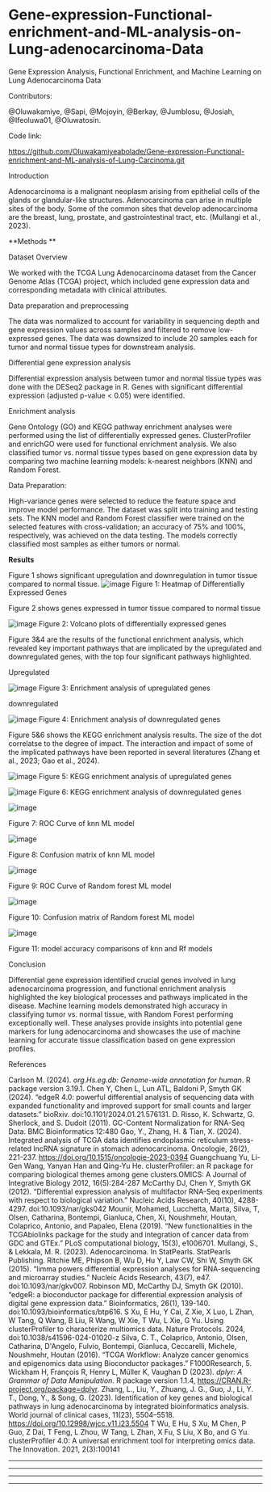 # Gene-expression-Functional-enrichment-and-ML-analysis-on-Lung-adenocarcinoma-Data
Gene Expression Analysis, Functional Enrichment, and Machine Learning on Lung Adenocarcinoma Data

Contributors:

@Oluwakamiye, @Sapi, @Mojoyin, @Berkay, @Jumblosu, @Josiah, @Ifeoluwa01, @Oluwatosin.

Code link:

https://github.com/Oluwakamiyeabolade/Gene-expression-Functional-enrichment-and-ML-analysis-of-Lung-Carcinoma.git

Introduction

Adenocarcinoma is a malignant neoplasm arising from epithelial cells of the glands or glandular-like structures. Adenocarcinoma can arise in multiple sites of the body. Some of the common sites that develop adenocarcinoma are the breast, lung, prostate, and gastrointestinal tract, etc. (Mullangi et al., 2023).

**Methods **

Dataset Overview

We worked with the TCGA Lung Adenocarcinoma dataset from the Cancer Genome Atlas (TCGA) project, which included gene expression data and corresponding metadata with clinical attributes.

Data preparation and preprocessing

The data was normalized to account for variability in sequencing depth and gene expression values across samples and filtered to remove low-expressed genes. The data was downsized to include 20 samples each for tumor and normal tissue types for downstream analysis.

Differential gene expression analysis

Differential expression analysis between tumor and normal tissue types was done with the DESeq2 package in R. Genes with significant differential expression (adjusted p-value < 0.05) were identified. 

Enrichment analysis

Gene Ontology (GO) and KEGG pathway enrichment analyses were performed using the list of differentially expressed genes. ClusterProfiler and enrichGO were used for functional enrichment analysis. We also classified tumor vs. normal tissue types based on gene expression data by comparing two machine learning models: k-nearest neighbors (KNN) and Random Forest.

Data Preparation:

High-variance genes were selected to reduce the feature space and improve model performance. The dataset was split into training and testing sets. The KNN model and Random Forest classifier were trained on the selected features with cross-validation; an accuracy of 75% and 100%, respectively, was achieved on the data testing. The models correctly classified most samples as either tumors or normal.

**Results**

Figure 1 shows significant upregulation and downregulation in tumor tissue compared to normal tissue.
![image](https://github.com/user-attachments/assets/6d9537f2-469e-4285-9a96-d5727a71c21a)
Figure 1: Heatmap of Differentially Expressed Genes


Figure 2 shows genes expressed in tumor tissue compared to normal tissue  

![image](https://github.com/user-attachments/assets/0501b96e-c018-466e-84e6-ff01175b2a87)
Figure 2: Volcano plots of differentially expressed genes

Figure 3&4 are the results of the functional enrichment analysis, which revealed key important pathways that are implicated by the upregulated and downregulated genes, with the top four significant pathways highlighted.

Upregulated

![image](https://github.com/user-attachments/assets/18a3a30e-8c56-433c-a414-a3c6a488fa78)
Figure 3: Enrichment analysis of upregulated genes


downregulated

![image](https://github.com/user-attachments/assets/cdb90589-c480-45f1-858e-c05f1bd2eb4a)
Figure 4: Enrichment analysis of downregulated genes


Figure 5&6 shows the KEGG enrichment analysis results. The size of the dot correlatse to the degree of impact. The interaction and impact of some of the implicated pathways have been reported in several literatures (Zhang et al., 2023; Gao et al., 2024).


![image](https://github.com/user-attachments/assets/b1f2484c-d5dc-46c8-878a-5fee99ce509c)
Figure 5: KEGG enrichment analysis of upregulated genes


![image](https://github.com/user-attachments/assets/70926db9-9d90-45fb-932b-33b285ac2c8c)
Figure 6: KEGG enrichment analysis of downregulated genes


![image](https://github.com/user-attachments/assets/99283893-1446-4552-baa2-e27c1f2cb809)

Figure 7: ROC Curve of knn ML model

![image](https://github.com/user-attachments/assets/0a7967c1-8ee6-4b70-9499-6611590e039d)

Figure 8: Confusion matrix of knn ML model

![image](https://github.com/user-attachments/assets/62ebe827-34d7-4482-9d99-883037a14764)

Figure 9: ROC Curve of Random forest ML model


![image](https://github.com/user-attachments/assets/f9103494-138a-4c78-a01d-e11cd5eb7f77)

Figure 10: Confusion matrix of Random forest ML model


![image](https://github.com/user-attachments/assets/d696b82f-8360-4886-b4d8-823ab43bbfda)

Figure 11: model accuracy comparisons of knn and Rf models

Conclusion

Differential gene expression identified crucial genes involved in lung adenocarcinoma progression, and functional enrichment analysis highlighted the key biological processes and pathways implicated in the disease. Machine learning models demonstrated high accuracy in classifying tumor vs. normal tissue, with Random Forest performing exceptionally well. These analyses provide insights into potential gene markers for lung adenocarcinoma and showcases the use of machine learning for accurate tissue classification based on gene expression profiles.

References

Carlson M. (2024). _org.Hs.eg.db: Genome-wide annotation for human_. R package version 3.19.1.
Chen Y, Chen L, Lun ATL, Baldoni P, Smyth GK (2024). “edgeR 4.0: powerful differential analysis of sequencing data with expanded functionality and improved support for small counts and larger datasets.” bioRxiv. doi:10.1101/2024.01.21.576131.
D. Risso, K. Schwartz, G. Sherlock, and S. Dudoit (2011). GC-Content Normalization for RNA-Seq Data. BMC Bioinformatics 12:480
Gao, Y., Zhang, H. & Tian, X. (2024). Integrated analysis of TCGA data identifies endoplasmic reticulum stress-related lncRNA signature in stomach adenocarcinoma. Oncologie, 26(2), 221-237. https://doi.org/10.1515/oncologie-2023-0394
Guangchuang Yu, Li-Gen Wang, Yanyan Han and Qing-Yu He. clusterProfiler: an R package for comparing biological themes among gene clusters.OMICS: A Journal of Integrative Biology 2012, 16(5):284-287
McCarthy DJ, Chen Y, Smyth GK (2012). “Differential expression analysis of multifactor RNA-Seq experiments with respect to biological variation.” Nucleic Acids Research, 40(10), 4288-4297. doi:10.1093/nar/gks042
Mounir, Mohamed, Lucchetta, Marta, Silva,   T, Olsen, Catharina, Bontempi, Gianluca, Chen, Xi, Noushmehr, Houtan, Colaprico, Antonio, and Papaleo, Elena (2019). “New functionalities in the TCGAbiolinks package for the study and integration of cancer data from GDC and GTEx.” PLoS computational biology, 15(3), e1006701.
Mullangi, S., & Lekkala, M. R. (2023). Adenocarcinoma. In StatPearls. StatPearls Publishing.
Ritchie ME, Phipson B, Wu D, Hu Y, Law CW, Shi W, Smyth GK (2015). “limma powers differential expression analyses for RNA-sequencing and microarray studies.” Nucleic Acids Research, 43(7), e47. doi:10.1093/nar/gkv007. 
Robinson MD, McCarthy DJ, Smyth GK (2010). “edgeR: a bioconductor package for differential expression analysis of digital gene expression data.” Bioinformatics, 26(1), 139-140. doi:10.1093/bioinformatics/btp616.
S Xu, E Hu, Y Cai, Z Xie, X Luo, L Zhan, W Tang, Q Wang, B Liu, R Wang, W Xie, T Wu, L Xie, G Yu. Using clusterProfiler to characterize multiomics data. Nature Protocols. 2024, doi:10.1038/s41596-024-01020-z
Silva, C. T., Colaprico, Antonio, Olsen, Catharina, D'Angelo, Fulvio, Bontempi, Gianluca, Ceccarelli, Michele, Noushmehr, Houtan (2016). “TCGA Workflow: Analyze cancer genomics and epigenomics data using Bioconductor packages.” F1000Research, 5.
Wickham H, François R, Henry L, Müller K, Vaughan D (2023). _dplyr: A Grammar of Data Manipulation_. R package version 1.1.4, <https://CRAN.R-project.org/package=dplyr>.
Zhang, L., Liu, Y., Zhuang, J. G., Guo, J., Li, Y. T., Dong, Y., & Song, G. (2023). Identification of key genes and biological pathways in lung adenocarcinoma by integrated bioinformatics analysis. World journal of clinical cases, 11(23), 5504–5518. https://doi.org/10.12998/wjcc.v11.i23.5504
T Wu, E Hu, S Xu, M Chen, P Guo, Z Dai, T Feng, L Zhou, W Tang, L Zhan, X Fu, S Liu, X Bo, and G Yu. clusterProfiler 4.0: A universal enrichment tool for interpreting omics data. The Innovation. 2021, 2(3):100141
** **

** **

** **

** **
